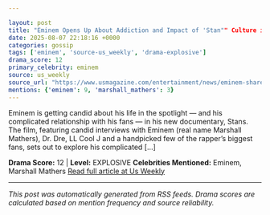 ```yaml
---

layout: post
title: "Eminem Opens Up About Addiction and Impact of 'Stan"" Culture in New Doc""
date: 2025-08-07 22:18:16 +0000
categories: gossip
tags: ['eminem', 'source-us_weekly', 'drama-explosive']
drama_score: 12
primary_celebrity: eminem
source: us_weekly
source_url: "https://www.usmagazine.com/entertainment/news/eminem-shares-addiction-and-stan-culture-struggles-in-new-doc/""
mentions: {'eminem': 9, 'marshall_mathers': 3}
---
```


Eminem is getting candid about his life in the spotlight — and his complicated relationship with his fans — in his new documentary, Stans. The film, featuring candid interviews with Eminem (real name Marshall Mathers), Dr. Dre, LL Cool J and a handpicked few of the rapper’s biggest fans, sets out to explore his complicated […]

**Drama Score:** 12 | **Level:** EXPLOSIVE **Celebrities Mentioned:** Eminem, Marshall Mathers [Read full article at Us Weekly](https://www.usmagazine.com/entertainment/news/eminem-shares-addiction-and-stan-culture-struggles-in-new-doc/)

---

*This post was automatically generated from RSS feeds. Drama scores are calculated based on mention frequency and source reliability.*
